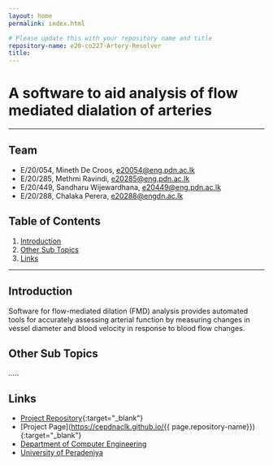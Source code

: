 ```yaml
---
layout: home
permalink: index.html

# Please update this with your repository name and title
repository-name: e20-co227-Artery-Resolver
title:
---
```


[comment]: # "This is the standard layout for the project, but you can clean this and use your own template"

# A software to aid analysis of flow mediated dialation of arteries 

---

<!-- 
This is a sample image, to show how to add images to your page. To learn more options, please refer [this](https://projects.ce.pdn.ac.lk/docs/faq/how-to-add-an-image/)

![Sample Image](./images/sample.png)
 -->

## Team
-  E/20/054, Mineth De Croos, [e20054@eng.pdn.ac.lk](mailto:e20054@eng.pdn.ac.lk)
-  E/20/285, Methmi Ravindi, [e20285@eng.pdn.ac.lk](mailto:e20285@eng.pdn.ac.lk)
-  E/20/449, Sandharu Wijewardhana, [e20449@eng.pdn.ac.lk](mailto:e20449@eng.pdn.ac.lk)
-  E/20/288, Chalaka Perera, [e20288@engdn.ac.lk](mailto:e20288@eng.pdn.ac.lk)

## Table of Contents
1. [Introduction](#introduction)
2. [Other Sub Topics](#other-sub-topics)
3. [Links](#links)

---

## Introduction

 Software for flow-mediated dilation (FMD) analysis provides automated tools for accurately assessing arterial function by measuring changes in vessel diameter and blood velocity in response to blood flow changes.

## Other Sub Topics

.....

## Links

- [Project Repository](https://github.com/cepdnaclk/e20-co227-Artery-Resolver){:target="_blank"}
- [Project Page](https://cepdnaclk.github.io/{{ page.repository-name}}){:target="_blank"}
- [Department of Computer Engineering](http://www.ce.pdn.ac.lk/)
- [University of Peradeniya](https://eng.pdn.ac.lk/)


[//]: # (Please refer this to learn more about Markdown syntax)
[//]: # (https://github.com/adam-p/markdown-here/wiki/Markdown-Cheatsheet)
